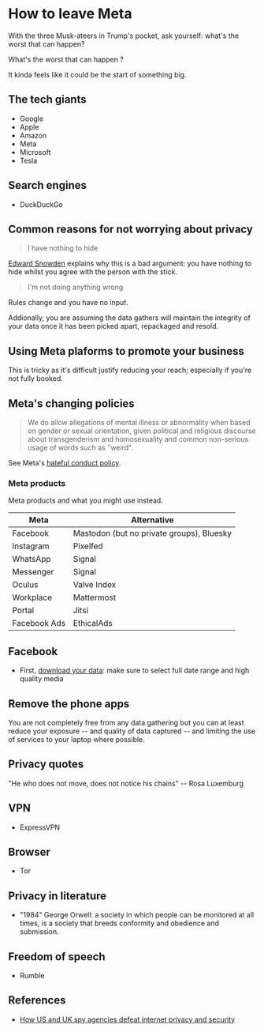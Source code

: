 # How to leave Meta

With the three Musk-ateers in Trump's pocket, ask yourself: what's the worst that can happen?

What's the worst that can happen ?

It kinda feels like it could be the start of something big.

## The tech giants

- Google
- Apple
- Amazon
- Meta
- Microsoft
- Tesla

## Search engines

- DuckDuckGo


## Common reasons for not worrying about privacy

> I have nothing to hide

[Edward Snowden](https://www.youtube.com/watch?v=pcSlowAhvUk) explains why this is a bad argument: you have nothing to hide whilst you agree with the person with the stick.

> I'm not doing anything wrong

Rules change and you have no input.

Addionally, you are assuming the data gathers will maintain the integrity of your data once it has been picked apart, repackaged and resold.

## Using Meta plaforms to promote your business

This is tricky as it's difficult justify reducing your reach; especially if you're not fully booked.

## Meta's changing policies

> We do allow allegations of mental illness or abnormality when based on gender or sexual orientation, given political and religious discourse about transgenderism and homosexuality and common non-serious usage of words such as "weird".

See Meta's [hateful conduct policy](https://transparency.meta.com/en-gb/policies/community-standards/hateful-conduct/).

### Meta products

Meta products and what you might use instead.

| Meta | Alternative |
|--------------------|-------------------------|
| Facebook           | Mastodon (but no private groups), Bluesky |
| Instagram          | Pixelfed                |
| WhatsApp           | Signal                  |
| Messenger          | Signal                  |
| Oculus             | Valve Index             |
| Workplace          | Mattermost              |
| Portal             | Jitsi                   |
| Facebook Ads       | EthicalAds              |


## Facebook

- First, [download your data](https://accountscenter.facebook.com/info_and_permissions): make sure to select full date range and high quality media

## Remove the phone apps

You are not completely free from any data gathering but you can at least reduce your exposure -- and quality of data captured -- and limiting the use of services to your laptop where possible.

## Privacy quotes

"He who does not move, does not notice his chains" -- Rosa Luxemburg


## VPN

- ExpressVPN

## Browser

- Tor

## Privacy in literature

- "1984" George Orwell: a society in which people can be monitored at all times, is a society that breeds conformity and obedience and submission.

## Freedom of speech

- Rumble

## References

- [How US and UK spy agencies defeat internet privacy and security](https://www.theguardian.com/world/2013/sep/05/nsa-gchq-encryption-codes-security)